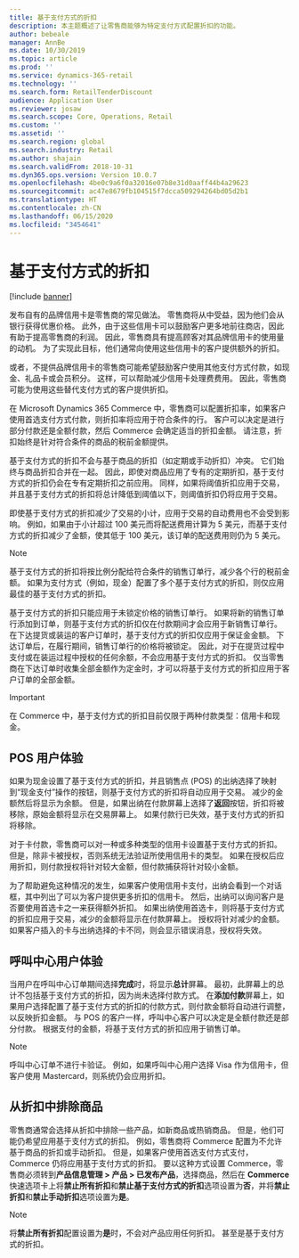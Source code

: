 ```yaml
---
title: 基于支付方式的折扣
description: 本主题概述了让零售商能够为特定支付方式配置折扣的功能。
author: bebeale
manager: AnnBe
ms.date: 10/30/2019
ms.topic: article
ms.prod: ''
ms.service: dynamics-365-retail
ms.technology: ''
ms.search.form: RetailTenderDiscount
audience: Application User
ms.reviewer: josaw
ms.search.scope: Core, Operations, Retail
ms.custom: ''
ms.assetid: ''
ms.search.region: global
ms.search.industry: Retail
ms.author: shajain
ms.search.validFrom: 2018-10-31
ms.dyn365.ops.version: Version 10.0.7
ms.openlocfilehash: 4be0c9a6f0a32016e07b8e31d0aaff44b4a29623
ms.sourcegitcommit: ac47e8679fb104515f7dcca509294264bd05d2b1
ms.translationtype: HT
ms.contentlocale: zh-CN
ms.lasthandoff: 06/15/2020
ms.locfileid: "3454641"
---
```

# <a name="tender-based-discounts"></a>基于支付方式的折扣

[!include [banner](includes/banner.md)]


发布自有的品牌信用卡是零售商的常见做法。 零售商将从中受益，因为他们会从银行获得优惠价格。 此外，由于这些信用卡可以鼓励客户更多地前往商店，因此有助于提高零售商的利润。 因此，零售商具有提高顾客对其品牌信用卡的使用量的动机。 为了实现此目标，他们通常向使用这些信用卡的客户提供额外的折扣。

或者，不提供品牌信用卡的零售商可能希望鼓励客户使用其他支付方式付款，如现金、礼品卡或会员积分。 这样，可以帮助减少信用卡处理费费用。 因此，零售商可能为使用这些替代支付方式的客户提供折扣。

在 Microsoft Dynamics 365 Commerce 中，零售商可以配置折扣率，如果客户使用首选支付方式付款，则折扣率将应用于符合条件的行。 客户可以决定是进行部分付款还是全额付款，然后 Commerce 会确定适当的折扣金额。 请注意，折扣始终是针对符合条件的商品的税前金额提供。

基于支付方式的折扣不会与基于商品的折扣（如定期或手动折扣）冲突。 它们始终与商品折扣合并在一起。 因此，即使对商品应用了专有的定期折扣，基于支付方式的折扣仍会在专有定期折扣之前应用。 同样，如果将阈值折扣应用于交易，并且基于支付方式的折扣将总计降低到阈值以下，则阈值折扣仍将应用于交易。

即使基于支付方式的折扣减少了交易的小计，应用于交易的自动费用也不会受到影响。 例如，如果由于小计超过 100 美元而将配送费用计算为 5 美元，而基于支付方式的折扣减少了金额，使其低于 100 美元，该订单的配送费用则仍为 5 美元。


> [!NOTE]
> 基于支付方式的折扣将按比例分配给符合条件的销售订单行，减少各个行的税前金额。 如果为支付方式（例如，现金）配置了多个基于支付方式的折扣，则仅应用最佳的基于支付方式的折扣。

基于支付方式的折扣只能应用于未锁定价格的销售订单行。 如果将新的销售订单行添加到订单，则基于支付方式的折扣仅在付款期间才会应用于新销售订单行。 在下达提货或装运的客户订单时，基于支付方式的折扣仅应用于保证金金额。 下达订单后，在履行期间，销售订单行的价格将被锁定。 因此，对于在提货过程中支付或在装运过程中授权的任何余额，不会应用基于支付方式的折扣。 仅当零售商在下达订单时收集全部金额作为定金时，才可以将基于支付方式的折扣应用于客户订单的全部金额。

> [!IMPORTANT]
> 在 Commerce 中，基于支付方式的折扣目前仅限于两种付款类型：信用卡和现金。

## <a name="pos-user-experience"></a>POS 用户体验

如果为现金设置了基于支付方式的折扣，并且销售点 (POS) 的出纳选择了映射到“现金支付”操作的按钮，则基于支付方式的折扣将自动应用于交易。 减少的金额然后将显示为余额。 但是，如果出纳在付款屏幕上选择了**返回**按钮，折扣将被移除，原始金额将显示在交易屏幕上。 如果付款行已失效，基于支付方式的折扣将移除。

对于卡付款，零售商可以对一种或多种类型的信用卡设置基于支付方式的折扣。 但是，除非卡被授权，否则系统无法验证所使用信用卡的类型。 如果在授权后应用折扣，则付款授权将针对较大金额，但付款捕获将针对较小金额。

为了帮助避免这种情况的发生，如果客户使用信用卡支付，出纳会看到一个对话框，其中列出了可以为客户提供更多折扣的信用卡。 然后，出纳可以询问客户是否要使用首选卡之一来获得额外折扣。 如果出纳使用首选卡，则将基于支付方式的折扣应用于交易，减少的金额将显示在付款屏幕上。 授权将针对减少的金额。 如果客户插入的卡与出纳选择的卡不同，则会显示错误消息，授权将失效。


## <a name="call-center-user-experience"></a>呼叫中心用户体验

当用户在呼叫中心订单期间选择**完成**时，将显示**总计**屏幕。 最初，此屏幕上的总计不包括基于支付方式的折扣，因为尚未选择付款方式。 在**添加付款**屏幕上，如果用户选择配置了基于支付方式的折扣的付款方式，则付款金额将自动进行调整，以反映折扣金额。 与 POS 的客户一样，呼叫中心客户可以决定是全额付款还是部分付款。 根据支付的金额，将基于支付方式的折扣应用于销售订单。

> [!NOTE]
> 呼叫中心订单不进行卡验证。 例如，如果呼叫中心用户选择 Visa 作为信用卡，但客户使用 Mastercard，则系统仍会应用折扣。

## <a name="exclude-items-from-discounts"></a>从折扣中排除商品

零售商通常会选择从折扣中排除一些产品，如新商品或热销商品。 但是，他们可能仍希望应用基于支付方式的折扣。 例如，零售商将 Commerce 配置为不允许基于商品的折扣或手动折扣。 但是，如果客户使用首选支付方式支付，Commerce 仍将应用基于支付方式的折扣。 要以这种方式设置 Commerce，零售商必须转到**产品信息管理 > 产品 > 已发布产品**，选择商品，然后在 **Commerce** 快速选项卡上将**禁止所有折扣**和**禁止基于支付方式的折扣**选项设置为**否**，并将**禁止折扣**和**禁止手动折扣**选项设置为**是**。

> [!NOTE]
> 将**禁止所有折扣**配置设置为**是**时，不会对产品应用任何折扣。 甚至是基于支付方式的折扣。
